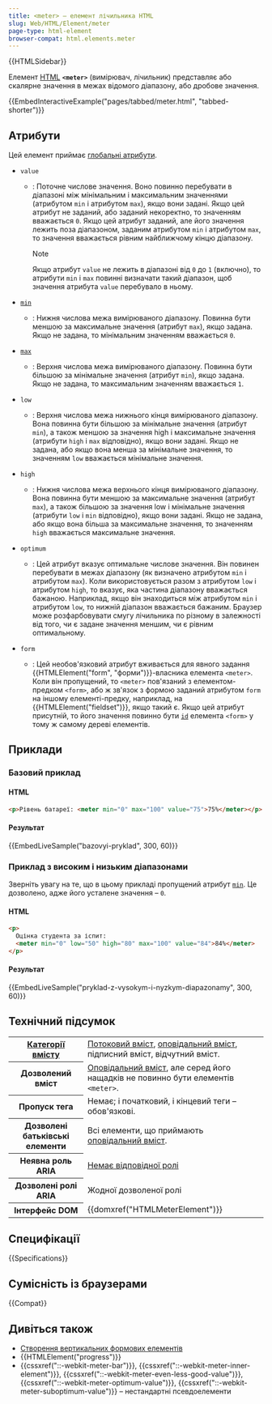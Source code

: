 ```yaml
---
title: <meter> – елемент лічильника HTML
slug: Web/HTML/Element/meter
page-type: html-element
browser-compat: html.elements.meter
---
```


{{HTMLSidebar}}

Елемент [HTML](/uk/docs/Web/HTML) **`<meter>`** (вимірювач, лічильник) представляє або скалярне значення в межах відомого діапазону, або дробове значення.

{{EmbedInteractiveExample("pages/tabbed/meter.html", "tabbed-shorter")}}

## Атрибути

Цей елемент приймає [глобальні атрибути](/uk/docs/Web/HTML/Global_attributes).

- `value`

  - : Поточне числове значення. Воно повинно перебувати в діапазоні між мінімальним і максимальним значеннями (атрибутом `min` і атрибутом `max`), якщо вони задані. Якщо цей атрибут не заданий, або заданий некоректно, то значенням вважається `0`. Якщо цей атрибут заданий, але його значення лежить поза діапазоном, заданим атрибутом `min` і атрибутом `max`, то значення вважається рівним найближчому кінцю діапазону.

    > [!NOTE]
    > Якщо атрибут `value` не лежить в діапазоні від `0` до `1` (включно), то атрибути `min` і `max` повинні визначати такий діапазон, щоб значення атрибута `value` перебувало в ньому.

- [`min`](/uk/docs/Web/HTML/Attributes/min)
  - : Нижня числова межа вимірюваного діапазону. Повинна бути меншою за максимальне значення (атрибут `max`), якщо задана. Якщо не задана, то мінімальним значенням вважається `0`.
- [`max`](/uk/docs/Web/HTML/Attributes/max)
  - : Верхня числова межа вимірюваного діапазону. Повинна бути більшою за мінімальне значення (атрибут `min`), якщо задана. Якщо не задана, то максимальним значенням вважається `1`.
- `low`
  - : Верхня числова межа нижнього кінця вимірюваного діапазону. Вона повинна бути більшою за мінімальне значення (атрибут `min`), а також меншою за значення high і максимальне значення (атрибути `high` і `max` відповідно), якщо вони задані. Якщо не задана, або якщо вона менша за мінімальне значення, то значенням `low` вважається мінімальне значення.
- `high`
  - : Нижня числова межа верхнього кінця вимірюваного діапазону. Вона повинна бути меншою за максимальне значення (атрибут `max`), а також більшою за значення low і мінімальне значення (атрибути `low` і `min` відповідно), якщо вони задані. Якщо не задана, або якщо вона більша за максимальне значення, то значенням `high` вважається максимальне значення.
- `optimum`
  - : Цей атрибут вказує оптимальне числове значення. Він повинен перебувати в межах діапазону (як визначено атрибутом `min` і атрибутом `max`). Коли використовується разом з атрибутом `low` і атрибутом `high`, то вказує, яка частина діапазону вважається бажаною. Наприклад, якщо він знаходиться між атрибутом `min` і атрибутом `low`, то нижній діапазон вважається бажаним. Браузер може розфарбовувати смугу лічильника по різному в залежності від того, чи є задане значення меншим, чи є рівним оптимальному.
- `form`
  - : Цей необов'язковий атрибут вживається для явного задання {{HTMLElement("form", "форми")}}-власника елемента `<meter>`. Коли він пропущений, то `<meter>` пов'язаний з елементом-предком `<form>`, або ж зв'язок з формою заданий атрибутом `form` на іншому елементі-предку, наприклад, на {{HTMLElement("fieldset")}}, якщо такий є. Якщо цей атрибут присутній, то його значення повинно бути [`id`](/uk/docs/Web/HTML/Global_attributes/id) елемента `<form>` у тому ж самому дереві елементів.

## Приклади

### Базовий приклад

#### HTML

```html
<p>Рівень батареї: <meter min="0" max="100" value="75">75%</meter></p>
```

#### Результат

{{EmbedLiveSample("bazovyi-pryklad", 300, 60)}}

### Приклад з високим і низьким діапазонами

Зверніть увагу на те, що в цьому прикладі пропущений атрибут [`min`](#min). Це дозволено, адже його усталене значення – `0`.

#### HTML

```html
<p>
  Оцінка студента за іспит:
  <meter min="0" low="50" high="80" max="100" value="84">84%</meter>
</p>
```

#### Результат

{{EmbedLiveSample("pryklad-z-vysokym-i-nyzkym-diapazonamy", 300, 60)}}

## Технічний підсумок

<table class="properties">
  <tbody>
    <tr>
      <th scope="row">
        <a href="/uk/docs/Web/HTML/Content_categories"
          >Категорії вмісту</a
        >
      </th>
      <td>
        <a href="/uk/docs/Web/HTML/Content_categories#potokovyi-vmist"
          >Потоковий вміст</a
        >,
        <a href="/uk/docs/Web/HTML/Content_categories#opovidalnyi-vmist"
          >оповідальний вміст</a
        >, підписний вміст, відчутний вміст.
      </td>
    </tr>
    <tr>
      <th scope="row">Дозволений вміст</th>
      <td>
        <a href="/uk/docs/Web/HTML/Content_categories#opovidalnyi-vmist"
          >Оповідальний вміст</a
        >, але серед його нащадків не повинно бути елементів <code>&#x3C;meter></code>.
      </td>
    </tr>
    <tr>
      <th scope="row">Пропуск тега</th>
      <td>Немає; і початковий, і кінцевий теги – обов'язкові.</td>
    </tr>
    <tr>
      <th scope="row">Дозволені батьківські елементи</th>
      <td>
        Всі елементи, що приймають
        <a href="/uk/docs/Web/HTML/Content_categories#opovidalnyi-vmist"
          >оповідальний вміст</a
        >.
      </td>
    </tr>
    <tr>
      <th scope="row">Неявна роль ARIA</th>
      <td>
        <a href="https://www.w3.org/TR/html-aria/#dfn-no-corresponding-role"
          >Немає відповідної ролі</a
        >
      </td>
    </tr>
    <tr>
      <th scope="row">Дозволені ролі ARIA</th>
      <td>Жодної дозволеної ролі</td>
    </tr>
    <tr>
      <th scope="row">Інтерфейс DOM</th>
      <td>{{domxref("HTMLMeterElement")}}</td>
    </tr>
  </tbody>
</table>

## Специфікації

{{Specifications}}

## Сумісність із браузерами

{{Compat}}

## Дивіться також

- [Створення вертикальних формових елементів](/uk/docs/Web/CSS/CSS_writing_modes/Vertical_controls)
- {{HTMLElement("progress")}}
- {{cssxref("::-webkit-meter-bar")}}, {{cssxref("::-webkit-meter-inner-element")}}, {{cssxref("::-webkit-meter-even-less-good-value")}}, {{cssxref("::-webkit-meter-optimum-value")}}, {{cssxref("::-webkit-meter-suboptimum-value")}} – нестандартні псевдоелементи
